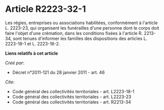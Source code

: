 # Article R2223-32-1

Les régies, entreprises ou associations habilitées, conformément à l'article L. 2223-23, qui organisent les funérailles d'une
personne dont le corps doit faire l'objet d'une crémation, dans les conditions fixées à l'article R. 2213-34, sont tenues
d'informer les familles des dispositions des articles L. 2223-18-1 et L. 2223-18-2.

**Liens relatifs à cet article**

_Créé par_:

  - Décret n°2011-121 du 28 janvier 2011 - art. 46

_Cite_:

  - Code général des collectivités territoriales - art. L2223-18-1
  - Code général des collectivités territoriales - art. L2223-23
  - Code général des collectivités territoriales - art. R2213-34
